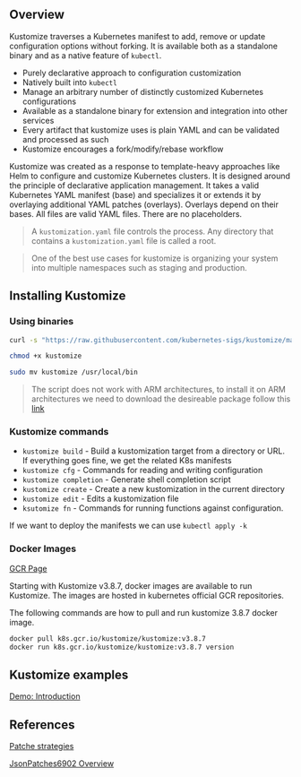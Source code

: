 ## Overview

Kustomize traverses a Kubernetes manifest to add, remove or update configuration options without forking. It is available both as a standalone binary and as a native feature of `kubectl`.

* Purely declarative approach to configuration customization
* Natively built into `kubectl`
* Manage an arbitrary number of distinctly customized Kubernetes configurations
* Available as a standalone binary for extension and integration into other services
* Every artifact that kustomize uses is plain YAML and can be validated and processed as such
* Kustomize encourages a fork/modify/rebase workflow

Kustomize was created as a response to template-heavy approaches like Helm to configure and customize Kubernetes clusters. It is designed around the principle of declarative application management. It takes a valid Kubernetes YAML manifest (base) and specializes it or extends it by overlaying additional YAML patches (overlays). Overlays depend on their bases. All files are valid YAML files. There are no placeholders.

> A `kustomization.yaml` file controls the process. Any directory that contains a `kustomization.yaml` file is called a root.

> One of the best use cases for kustomize is organizing your system into multiple namespaces such as staging and production.

## Installing Kustomize

### Using binaries

```bash
curl -s "https://raw.githubusercontent.com/kubernetes-sigs/kustomize/master/hack/install_kustomize.sh"  | bash
```

```bash
chmod +x kustomize
```

```bash
sudo mv kustomize /usr/local/bin
```

> The script does not work with ARM architectures, to install it on ARM architectures we need to download the desireable package follow this [link](https://github.com/kubernetes-sigs/kustomize/releases)

### Kustomize commands

* `kustomize build` - Build a kustomization target from a directory or URL. If everything goes fine, we get the related K8s manifests
* `kustomize cfg` - Commands for reading and writing configuration
* `kustomize completion` - Generate shell completion script
* `kustomize create` - Create a new kustomization in the current directory
* `kustomize edit` - Edits a kustomization file
* `ksutomize fn` - Commands for running functions against configuration.

If we want to deploy the manifests we can use `kubectl apply -k`

### Docker Images

[GCR Page](https://console.cloud.google.com/gcr/images/k8s-artifacts-prod/US/kustomize/kustomize)

Starting with Kustomize v3.8.7, docker images are available to run Kustomize. The images are hosted in kubernetes official GCR repositories.

The following commands are how to pull and run kustomize 3.8.7 docker image.

```bash
docker pull k8s.gcr.io/kustomize/kustomize:v3.8.7
docker run k8s.gcr.io/kustomize/kustomize:v3.8.7 version
```

## Kustomize examples

[Demo: Introduction](01-introduction/readme.md)

## References

[Patche strategies](https://github.com/kubernetes/community/blob/master/contributors/devel/sig-api-machinery/strategic-merge-patch.md)

[JsonPatches6902 Overview](https://skryvets.com/blog/2019/05/15/kubernetes-kustomize-json-patches-6902/)
